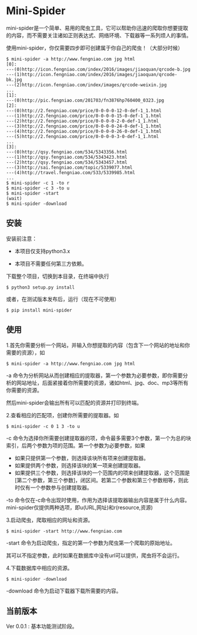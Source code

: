 # Mini-Spider
mini-spider是一个简单、易用的爬虫工具，它可以帮助你迅速的爬取你想要提取的内容，而不需要关注诸如正则表达式、网络环境、下载器等一系列烦人的事情。

使用mini-spider，你仅需要四步即可创建属于你自己的爬虫！（大部分时候）

```console
$ mini-spider -a http://www.fengniao.com jpg html
[0]:
---(0)http://icon.fengniao.com/index/2016/images/jiaoquan/qrcode-b.jpg
---(1)http://icon.fengniao.com/index/2016/images/jiaoquan/qrcode-bk.jpg
---(2)http://icon.fengniao.com/index/images/qrcode-weixin.jpg
...
[1]:
---(0)http://pic.fengniao.com/201703/fn3876hp760400_0323.jpg
[2]:
---(0)http://2.fengniao.com/price/0-0-0-0-12-0-def-1_1.html
---(1)http://2.fengniao.com/price/0-0-0-0-15-0-def-1_1.html
---(2)http://2.fengniao.com/price/0-0-0-0-2-0-def-1_1.html
---(3)http://2.fengniao.com/price/0-0-0-0-24-0-def-1_1.html
---(4)http://2.fengniao.com/price/0-0-0-0-26-0-def-1_1.html
---(5)http://2.fengniao.com/price/0-0-0-0-3-0-def-1_1.html
...
[3]:
---(0)http://qsy.fengniao.com/534/5343356.html
---(1)http://qsy.fengniao.com/534/5343423.html
---(2)http://qsy.fengniao.com/534/5343457.html
---(3)http://sai.fengniao.com/topic/5339077.html
---(4)http://travel.fengniao.com/533/5339985.html
...
$ mini-spider -c 1 -to r
$ mini-spider -c 3 -to u
$ mini-spider -start
(wait)
$ mini-spider -download
```

## 安装

安装前注意：

- 本项目仅支持python3.x


- 本项目不需要任何第三方依赖。

 下载整个项目，切换到本目录，在终端中执行

```console
$ python3 setup.py install
```

或者，在测试版本发布后，运行（现在不可使用）

```console
$ pip install mini-spider
```

## 使用

1.首先你需要分析一个网站，并输入你想提取的内容（包含下一个网站的地址和你需要的资源），如

```
$ mini-spider -a http://www.fengniao.com jpg html
```

-a 命令为分析网站从而创建相应的提取器，第一个参数为必要参数，即你需要分析的网站地址，后面紧接着你所需要的资源，诸如html、jpg、doc、mp3等所有你需要的资源。

然后mini-spider会输出所有可以匹配的资源并打印到终端。

2.查看相应的匹配项，创建你所需要的提取器。如

```console
$ mini-spider -c 0 1 3 -to u
```

 -c 命令为选择你所需要创建提取器的项，命令最多需要3个参数，第一个为总的块索引，后两个参数为项的范围。第一个参数为必要参数，如果

- 如果只提供第一个参数，则选择该块所有项来创建提取器。
- 如果提供两个参数，则选择该块的某一项来创建提取器。
- 如果提供三个参数，则选择该块的一个范围内的项来创建提取器，这个范围是[第二个参数，第三个参数]，闭区间。若第二个参数和第三个参数相等，则此时仅有一个参数参与创建提取器。

-to 命令仅在-c命令出现时使用，作用为选择该提取器输出内容是属于什么内容。mini-spider仅提供两种选项，即u(URL,网址)和r(resource,资源)

3.启动爬虫，爬取相应的网址和资源。

```console
$ mini-spider -start http://www.fengniao.com
```

-start 命令为启动爬虫，指定的第一个参数为爬虫第一个爬取的原始地址。

其可以不指定参数，此时如果在数据库中没有url可以提供，爬虫将不会运行。

4.下载数据库中相应的资源。

```console
$ mini-spider -download
```

-download 命令为启动下载器下载所需要的内容。

## 当前版本

Ver 0.0.1 : 基本功能测试阶段。

